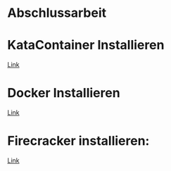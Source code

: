 # Abschlussarbeit

# KataContainer Installieren <br>
 <a href="https://github.com/Vahel123/Abschlussarbeit/blob/master/KataContainer">Link</a> 

# Docker Installieren <br>
 <a href="https://github.com/Vahel123/Abschlussarbeit/tree/master/Docker">Link</a> 

# Firecracker installieren: <br>
 <a href="https://github.com/Vahel123/Abschlussarbeit/tree/master/Firecracker">Link</a> 
